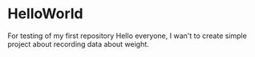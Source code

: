 # HelloWorld
For testing of my first repository
 Hello everyone,
 I wan't to create simple project about recording data about weight.
